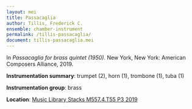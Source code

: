 ```yaml
---
layout: mei
title: Passacaglia  
author: Tillis, Frederick C.
ensemble: chamber-instrument
permalink: /tillis-passacaglia/
document: tillis-passacaglia.mei
---
```


In *Passacaglia for brass quintet (1950).* New York, New York: American Composers Alliance, 2019.

**Instrumentation summary**: trumpet (2), horn (1), trombone (1), tuba (1) 

**Instrumentation group**: brass 

**Location**: <a href="https://tufts.primo.exlibrisgroup.com/permalink/01TUN_INST/1kc9gia/alma991018326542803851" target="_blank">Music Library Stacks M557.4.T55 P3 2019</a>